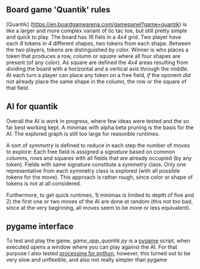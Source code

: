 ## Board game 'Quantik' rules
[Quantik] (https://en.boardgamearena.com/gamepanel?game=quantik) is like a larger and more complex variant of tic tac toe, but still pretty simple and quick to play. The board has *16* fiels in a *4x4* grid. Two player have each *8* tokens in *4* different shapes, two tokens from each shape. Between the two players, tokens are distinguished by color.
Winner is who places a token that produces a row, column or *square* where all four shapes are present (of any color). As square are defined the *4x4* areas resulting from dividing the board with a horizontal and a vertical axis through the middle.
At each turn a player can place any token on a free field, *if* the oponent *did not* already place the same shape in the column, the row or the square of that field.

## AI for quantik
Overall the AI is work in progress, where few ideas were tested and the so far best working kept.
A minimax with alpha beta pruning is the basis for the AI. The explored graph is still too large for reasonble runtimes. 

A sort of *symmetry* is defined to reduce in each step the number of moves to explore: Each free field is assigned a *signature* based on common columns, rows and squares with all fields that are already occupied (by any token). Fields with same signature constitute a symmetry class. Only one representative from each symmetry class is explored (with all possible tokens for the move). This approach is rather rough, since color or shape of tokens is not at all considered. 

Furthermore, to get quick runtimes, 1) minimax is limited to depth of five and 2) the first one or two moves of the AI are done at random (this not too bad, since at the very beginning, all moves seem to be more or less equivalent).

## pygame interface
To test and play the game, *game_app_quantik.py* is a [pygame](https://www.pygame.org) script, when executed opens a window where you can play against the AI.
For that purpose I also tested [processing for python](https://py.processing.org/), however, this turned out to be very slow and unflexible, and also not really simpler than pygame